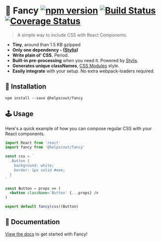 # 🦋 Fancy [![npm version](https://badge.fury.io/js/%40helpscout%2Ffancy.svg)](https://badge.fury.io/js/%40helpscout%2Ffancy) [![Build Status](https://travis-ci.org/helpscout/fancy.svg?branch=master)](https://travis-ci.org/helpscout/fancy) [![Coverage Status](https://coveralls.io/repos/github/helpscout/fancy/badge.svg?branch=master)](https://coveralls.io/github/helpscout/fancy?branch=master)

> A simple way to include CSS with React Components.

* **Tiny**, around than 1.5 KB gzipped
* **Only one dependency - ([Stylis](https://github.com/thysultan/stylis.js))**
* **Write plain ol' CSS.** Period.
* **Built-in pre-processing** when you need it. Powered by [Stylis](https://github.com/thysultan/stylis.js).
* **Generates unique classNames**, [CSS Modules](https://github.com/css-modules/css-modules) style.
* **Easily integrate** with your setup. No extra webpack-loaders required.


## 🔧 Installation

```
npm install --save @helpscout/fancy
```


## 🕹 Usage

Here's a quick example of how you can compose regular CSS with your React components.

```jsx
import React from 'react'
import fancy from '@helpscout/fancy'

const css = `
  .Button {
    background: white;
    border: 1px solid #eee;
  }
`

const Button = props => (
  <button className='Button' {...props} />
)

export default fancy(css)(Button)
```


## 📘 Documentation

[View the docs](./docs/) to get started with Fancy!
